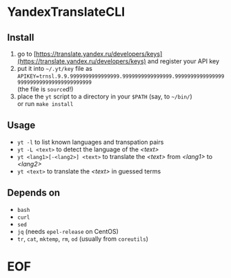 # YandexTranslateCLI

## Install

1. go to [https://translate.yandex.ru/developers/keys](https://translate.yandex.ru/developers/keys) and register your API key
2. put it into `~/.yt/key` file as  
`APIKEY=trnsl.9.9.9999999999999999.9999999999999999.9999999999999999999999999999999999999999`  
(the file is `source`d!)
3. place the `yt` script to a directory in your `$PATH` (say, to `~/bin/`)  
or run `make install`

## Usage

- `yt -l` to list known languages and transpation pairs
- `yt -L <text>` to detect the language of the _\<text>_
- `yt <lang1>[-<lang2>] <text>` to translate the _\<text>_ from _\<lang1>_ to _\<lang2>_
- `yt <text>` to translate the _\<text>_ in guessed terms

## Depends on

- `bash`
- `curl`
- `sed`
- `jq` (needs `epel-release` on CentOS)
- `tr`, `cat`, `mktemp`, `rm`, `od` (usually from `coreutils`)

# EOF #
